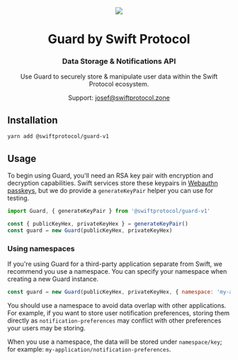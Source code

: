 <div align='center'>
  <img src='https://i.ibb.co/CMgNKpT/Selfguard-Swift-1x.png'>
  <h1 align='center'>Guard by Swift Protocol</h1>
  <h3 align='center'>Data Storage & Notifications API</h3>
  <p align='center'>Use Guard to securely store & manipulate user data within the Swift Protocol ecosystem.</p>
  <p align='center'> Support: <a href="mailto:josef@swiftprotocol.zone">josef@swiftprotocol.zone</a></p>
</div>

## Installation

```zsh
yarn add @swiftprotocol/guard-v1
```

## Usage

To begin using Guard, you'll need an RSA key pair with encryption and decryption capabilities. Swift services store these keypairs in [Webauthn passkeys](https://webauthn.io/), but we do provide a `generateKeyPair` helper you can use for testing.

```javascript
import Guard, { generateKeyPair } from '@swiftprotocol/guard-v1'

const { publicKeyHex, privateKeyHex } = generateKeyPair()
const guard = new Guard(publicKeyHex, privateKeyHex)
```

### Using namespaces

If you're using Guard for a third-party application separate from Swift, we recommend you use a namespace. You can specify your namespace when creating a new Guard instance.

```javascript
const guard = new Guard(publicKeyHex, privateKeyHex, { namespace: 'my-application' })
```

You should use a namespace to avoid data overlap with other applications. For example, if you want to store user notification preferences, storing them directly as `notification-preferences` may conflict with other preferences your users may be storing.

When you use a namespace, the data will be stored under `namespace/key`; for example: `my-application/notification-preferences`.
